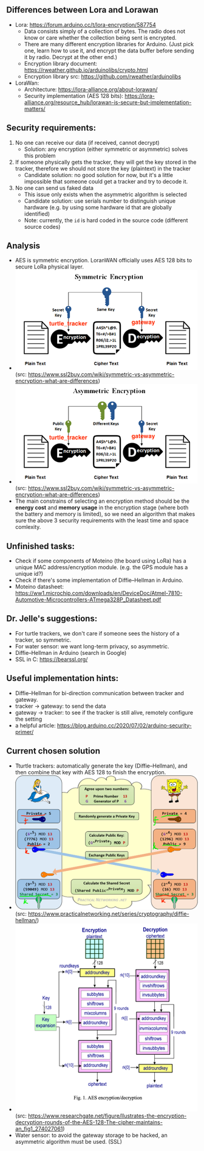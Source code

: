 ## Differences between Lora and Lorawan
 - Lora: https://forum.arduino.cc/t/lora-encryption/587754 
    - Data consists simply of a collection of bytes. The radio does not know or care whether the collection being sent is encrypted.
    - There are many different encryption libraries for Arduino. (Just pick one, learn how to use it, and encrypt the data buffer before sending it by radio. Decrypt at the other end.)
    - Encryption library document: https://rweather.github.io/arduinolibs/crypto.html 
    - Encryption library src: https://github.com/rweather/arduinolibs 
 - LoraWan: 
    - Architecture: https://lora-alliance.org/about-lorawan/ 
    - Security implementation (AES 128 bits): https://lora-alliance.org/resource_hub/lorawan-is-secure-but-implementation-matters/

## Security requirements:
 1. No one can receive our data (if received, cannot decrypt)
    - Solution: any encryption (either symmetric or asymmetric) solves this problem
 2. If someone physically gets the tracker, they will get the key stored in the tracker, therefore we should not store the key (plaintext) in the tracker 
    - Candidate solution: no good solution for now, but it's a little impossible that someone could get a tracker and try to decode it.
 3. No one can send us faked data 
    - This issue only exists when the asymmetric algorithm is selected
    - Candidate solution: use serials number to distinguish unique hardware (e.g. by using some hardware id that are globally identified)
    - Note: currently, the `id` is hard coded in the source code (different source codes) 

## Analysis
 - AES is symmetric encryption. LoranWAN officially uses AES 128 bits to secure LoRa physical layer.
 - ![](Symmetric-Encryption.png) (src: https://www.ssl2buy.com/wiki/symmetric-vs-asymmetric-encryption-what-are-differences)
 - ![](Asymmetric-Encryption.png) (src: https://www.ssl2buy.com/wiki/symmetric-vs-asymmetric-encryption-what-are-differences)
 - The main constrains of selecting an encryption method should be the **energy cost** and **memory usage** in the encryption stage (where both the battery and memory is limited), so we need an algorithm that makes sure the above 3 security requirements with the least time and space comlexity.


## Unfinished tasks: 
 - Check if some components of Moteino (the board using LoRa) has a unique MAC address/encryption module. (e.g. the GPS module has a unique id?)
 - Check if there's some implementation of Diffie–Hellman in Arduino.
 - Moteino datasheet:  
 https://ww1.microchip.com/downloads/en/DeviceDoc/Atmel-7810-Automotive-Microcontrollers-ATmega328P_Datasheet.pdf 

## Dr. Jelle's suggestions: 
 - For turtle trackers, we don't care if someone sees the history of a tracker, so symmetric.
 - For water sensor: we want long-term privacy, so asymmetric.
 - Diffie–Hellman in Arduino (search in Google)
 - SSL in C: https://bearssl.org/

## Useful implementation hints:
 - Diffie–Hellman for bi-direction communication between tracker and gateway.
  - tracker -> gateway: to send the data 
  - gateway -> tracker: to see if the tracker is still alive, remotely configure the setting
 - a helpful article: https://blog.arduino.cc/2020/07/02/arduino-security-primer/

## Current chosen solution
- Tturtle trackers: automatically generate the key (Diffie–Hellman), and then combine that key with AES 128 to finish the encryption.
 - ![Diffie-Hellman](Diffie-Hellman.png)
    (src: https://www.practicalnetworking.net/series/cryptography/diffie-hellman/)
 - ![AES 128](AES.png)
    (src: https://www.researchgate.net/figure/llustrates-the-encryption-decryption-rounds-of-the-AES-128-The-cipher-maintains-an_fig1_274027061)
 - Water sensor: to avoid the gateway storage to be hacked, an asymmetric algorithm must be used. (SSL)
